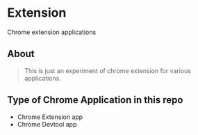 # Extension
Chrome extension applications

## About
> This is just an experiment of chrome extension for various applications.

## Type of Chrome Application in this repo
- Chrome Extension app
- Chrome Devtool app